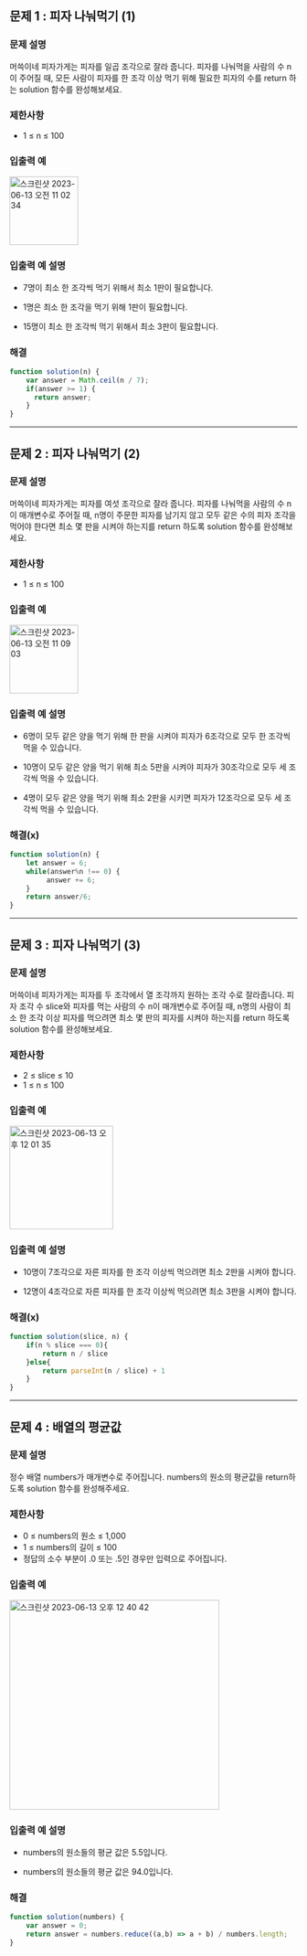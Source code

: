 ## 문제 1 : 피자 나눠먹기 (1)

### 문제 설명
머쓱이네 피자가게는 피자를 일곱 조각으로 잘라 줍니다. 피자를 나눠먹을 사람의 수 n이 주어질 때, 모든 사람이 피자를 한 조각 이상 먹기 위해 필요한 피자의 수를 return 하는 solution 함수를 완성해보세요.

### 제한사항
- 1 ≤ n ≤ 100

### 입출력 예
<img width="120" alt="스크린샷 2023-06-13 오전 11 02 34" src="https://github.com/EUN-HA-CHOI/HTML-CSS-JS-Study/assets/97012561/fc0a93ec-b4df-4210-b542-be147ac557af">

### 입출력 예 설명 
 
- 7명이 최소 한 조각씩 먹기 위해서 최소 1판이 필요합니다.
 
- 1명은 최소 한 조각을 먹기 위해 1판이 필요합니다.
  
- 15명이 최소 한 조각씩 먹기 위해서 최소 3판이 필요합니다.

### 해결
```javascript
function solution(n) {
    var answer = Math.ceil(n / 7);
    if(answer >= 1) {
      return answer;
    } 
}
```

<hr>

## 문제 2 : 피자 나눠먹기 (2)

### 문제 설명
머쓱이네 피자가게는 피자를 여섯 조각으로 잘라 줍니다. 피자를 나눠먹을 사람의 수 n이 매개변수로 주어질 때, n명이 주문한 피자를 남기지 않고 모두 같은 수의 피자 조각을 먹어야 한다면 최소 몇 판을 시켜야 하는지를 return 하도록 solution 함수를 완성해보세요.

### 제한사항
- 1 ≤ n ≤ 100

### 입출력 예
<img width="120" alt="스크린샷 2023-06-13 오전 11 09 03" src="https://github.com/EUN-HA-CHOI/HTML-CSS-JS-Study/assets/97012561/7704791a-3772-40ea-a04e-2617ad3e0c0e">

### 입출력 예 설명 
 
- 6명이 모두 같은 양을 먹기 위해 한 판을 시켜야 피자가 6조각으로 모두 한 조각씩 먹을 수 있습니다.
 
- 10명이 모두 같은 양을 먹기 위해 최소 5판을 시켜야 피자가 30조각으로 모두 세 조각씩 먹을 수 있습니다.
  
- 4명이 모두 같은 양을 먹기 위해 최소 2판을 시키면 피자가 12조각으로 모두 세 조각씩 먹을 수 있습니다.

### 해결(x)
```javascript
function solution(n) {
    let answer = 6;
    while(answer%n !== 0) {
         answer += 6;
    }
    return answer/6;
}
```

<hr>

## 문제 3 : 피자 나눠먹기 (3)

### 문제 설명
머쓱이네 피자가게는 피자를 두 조각에서 열 조각까지 원하는 조각 수로 잘라줍니다. 피자 조각 수 slice와 피자를 먹는 사람의 수 n이 매개변수로 주어질 때, n명의 사람이 최소 한 조각 이상 피자를 먹으려면 최소 몇 판의 피자를 시켜야 하는지를 return 하도록 solution 함수를 완성해보세요.

### 제한사항
- 2 ≤ slice ≤ 10
- 1 ≤ n ≤ 100

### 입출력 예
<img width="181" alt="스크린샷 2023-06-13 오후 12 01 35" src="https://github.com/EUN-HA-CHOI/HTML-CSS-JS-Study/assets/97012561/865ba557-f5b2-44cf-b21b-f6584b0605a3">

### 입출력 예 설명 
 
- 10명이 7조각으로 자른 피자를 한 조각 이상씩 먹으려면 최소 2판을 시켜야 합니다.
 
- 12명이 4조각으로 자른 피자를 한 조각 이상씩 먹으려면 최소 3판을 시켜야 합니다.
  
### 해결(x)
```javascript
function solution(slice, n) {
    if(n % slice === 0){
        return n / slice
    }else{
        return parseInt(n / slice) + 1
    }
}
```

<hr>

## 문제 4 : 배열의 평균값

### 문제 설명
정수 배열 numbers가 매개변수로 주어집니다. numbers의 원소의 평균값을 return하도록 solution 함수를 완성해주세요.

### 제한사항
- 0 ≤ numbers의 원소 ≤ 1,000
- 1 ≤ numbers의 길이 ≤ 100
- 정답의 소수 부분이 .0 또는 .5인 경우만 입력으로 주어집니다.

### 입출력 예
<img width="367" alt="스크린샷 2023-06-13 오후 12 40 42" src="https://github.com/EUN-HA-CHOI/HTML-CSS-JS-Study/assets/97012561/f36e1257-c264-41cf-9936-1c21f067b522">

### 입출력 예 설명 
- numbers의 원소들의 평균 값은 5.5입니다.
 
- numbers의 원소들의 평균 값은 94.0입니다.
  
### 해결
```javascript
function solution(numbers) {
    var answer = 0;
    return answer = numbers.reduce((a,b) => a + b) / numbers.length;
}
```
